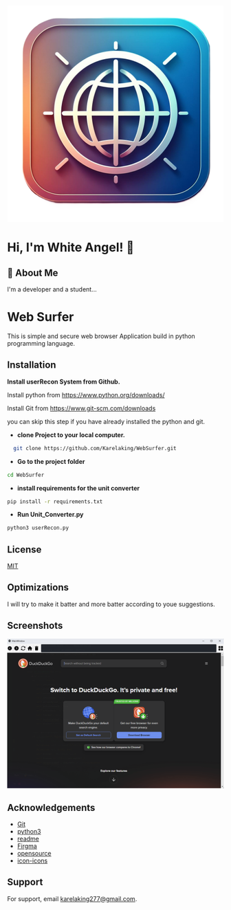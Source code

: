 
![Logo](assets/images/browser.png)


# Hi, I'm White Angel! 👋


## 🚀 About Me
I'm a developer and a student...


# Web Surfer

This is simple and secure web browser Application build in python programming language.


## Installation

**Install userRecon System from Github.**

Install python from https://www.python.org/downloads/

Install Git from https://www.git-scm.com/downloads

you can skip this step if you have already installed the python and git.


- **clone Project to your local computer.**
```bash
  git clone https://github.com/Karelaking/WebSurfer.git
```

- **Go to the project folder**
```bash
cd WebSurfer
```

- **install requirements for the unit converter**
```bash
pip install -r requirements.txt
```

- **Run Unit_Converter.py**
```bash
python3 userRecon.py
```
## License

[MIT](License)


## Optimizations

I will try to make it batter and more batter according to youe suggestions.

## Screenshots

![App Screenshot](assets/images/Screenshot.bmp)


## Acknowledgements

 - [Git](https://www.git-scm.com/downloads)
 - [python3](https://www.python.org/downloads/)
 - [readme](https://readme.so/)
 - [Firgma](https://www.figma.com/)
 - [opensource](https://opensource.org/license/mit/)
 - [icon-icons](https://icon-icons.com/)
## Support

For support, email karelaking277@gmail.com.
